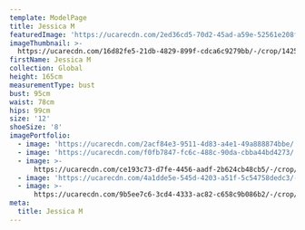 ```yaml
---
template: ModelPage
title: Jessica M
featuredImage: 'https://ucarecdn.com/2ed36cd5-70d2-45ad-a59e-52561e208f54/'
imageThumbnail: >-
  https://ucarecdn.com/16d82fe5-21db-4829-899f-cdca6c9279bb/-/crop/1425x1874/0,0/-/preview/
firstName: Jessica M
collection: Global
height: 165cm
measurementType: bust
bust: 95cm
waist: 78cm
hips: 99cm
size: '12'
shoeSize: '8'
imagePortfolio:
  - image: 'https://ucarecdn.com/2acf84e3-9511-4d83-a4e1-49a888874bbe/'
  - image: 'https://ucarecdn.com/f0fb7847-fc6c-488c-90da-cbba44bd4273/'
  - image: >-
      https://ucarecdn.com/ce193c73-d7fe-4456-aadf-2b624cb48cb5/-/crop/1632x1639/0,0/-/preview/
  - image: 'https://ucarecdn.com/4a1dde5e-545d-4203-a51f-5c54758dedc3/-/preview/'
  - image: >-
      https://ucarecdn.com/9b5ee7c6-3cd4-4333-ac82-c658c9b086b2/-/crop/1597x1552/350,9/-/preview/
meta:
  title: Jessica M
---
```


